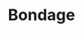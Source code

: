 ---
title: Bondage
crosslinks:
- HomemadeBDSM
- GloriousCRTMasterRace
- freeuse
- NSFW411
- BDSMGW
- SpankSafe
- forcedorgasms
- choking
- eyecontact
- BdsmDIY
- pilloryporn
- HarnessGags
- gagged
- Dominated
- RealTiedUpGirls
- jenni_gregg
- helgalovekaty
- BondageGIFS_HighRES
- mindfuckporn
---
